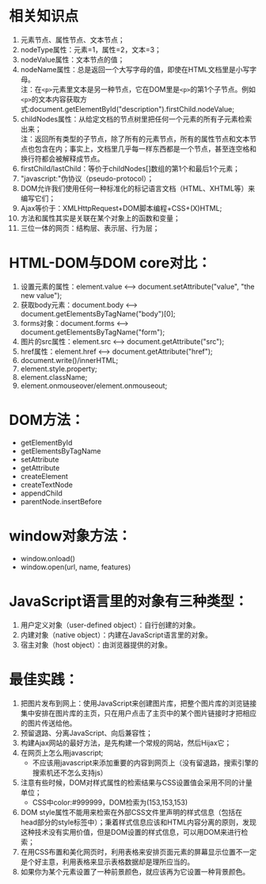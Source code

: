 # 相关知识点  
1. 元素节点、属性节点、文本节点；  
2. nodeType属性：元素=1，属性=2，文本=3；  
3. nodeValue属性：文本节点的值；
4. nodeName属性：总是返回一个大写字母的值，即使在HTML文档里是小写字母。  
注：在`<p>`元素里文本是另一种节点，它在DOM里是`<p>`的第1个子节点。例如`<p>`的文本内容获取方式:document.getElementById("description").firstChild.nodeValue;  
5. childNodes属性：从给定文档的节点树里把任何一个元素的所有子元素检索出来；  
注：返回所有类型的子节点，除了所有的元素节点，所有的属性节点和文本节点也包含在内；事实上，文档里几乎每一样东西都是一个节点，甚至连空格和换行符都会被解释成节点。  
6. firstChild/lastChild：等价于childNodes[]数组的第1个和最后1个元素；  
7. "javascript:"伪协议（pseudo-protocol）；  
8. DOM允许我们使用任何一种标准化的标记语言文档（HTML、XHTML等）来编写它们；  
9. Ajax等价于：XMLHttpRequest+DOM脚本编程+CSS+(X)HTML;  
10. 方法和属性其实是关联在某个对象上的函数和变量；  
11. 三位一体的网页：结构层、表示层、行为层；  

# HTML-DOM与DOM core对比：  
1. 设置元素的属性：element.value <--> document.setAttribute("value", "the new value");  
2. 获取body元素：document.body <--> document.getElementsByTagName("body")[0];  
3. forms对象：document.forms <--> document.getElementsByTagName("form");  
4. 图片的src属性：element.src <--> document.getAttribute("src");  
5. href属性：element.href <--> document.getAttribute("href");  
6. document.write()/innerHTML;
7. element.style.property;   
8. element.className;  
9. element.onmouseover/element.onmouseout;

# DOM方法：  
- getElementById  
- getElementsByTagName  
- setAttribute  
- getAttribute  
- createElement  
- createTextNode  
- appendChild  
- parentNode.insertBefore  

# window对象方法：  
- window.onload()  
- window.open(url, name, features)  

# JavaScript语言里的对象有三种类型：  
1. 用户定义对象（user-defined object）：自行创建的对象。  
2. 内建对象（native object）：内建在JavaScript语言里的对象。  
3. 宿主对象（host object）：由浏览器提供的对象。  

# 最佳实践：  
1. 把图片发布到网上：使用JavaScript来创建图片库，把整个图片库的浏览链接集中安排在图片库的主页，只在用户点击了主页中的某个图片链接时才把相应的图片传送给他。  
2. 预留退路、分离JavaScript、向后兼容性；  
3. 构建Ajax网站的最好方法，是先构建一个常规的网站，然后Hijax它；  
4. 在网页上怎么用javascript;  
    - 不应该用javascript来添加重要的内容到网页上（没有留退路，搜索引擎的搜索机还不怎么支持js）
5. 注意有些时候，DOM对样式属性的检索结果与CSS设置值会采用不同的计量单位；
    - CSS中color:#999999，DOM检索为(153,153,153)
6. DOM style属性不能用来检索在外部CSS文件里声明的样式信息（包括在head部分的style标签中）；秉着样式信息应该和HTML内容分离的原则，发现这种技术没有实用价值，但是DOM设置的样式信息，可以用DOM来进行检索；
7. 在用CSS布置和美化网页时，利用表格来安排页面元素的屏幕显示位置不一定是个好主意，利用表格来显示表格数据却是理所应当的。  
8. 如果你为某个元素设置了一种前景颜色，就应该再为它设置一种背景颜色。  
